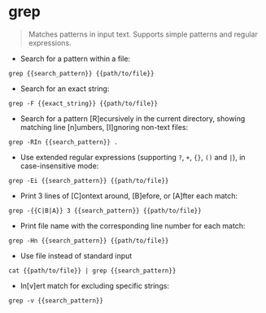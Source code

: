 # grep

> Matches patterns in input text.
> Supports simple patterns and regular expressions.

- Search for a pattern within a file:

`grep {{search_pattern}} {{path/to/file}}`

- Search for an exact string:

`grep -F {{exact_string}} {{path/to/file}}`

- Search for a pattern [R]ecursively in the current directory, showing matching line [n]umbers, [I]gnoring non-text files:

`grep -RIn {{search_pattern}} .`

- Use extended regular expressions (supporting `?`, `+`, `{}`, `()` and `|`), in case-insensitive mode:

`grep -Ei {{search_pattern}} {{path/to/file}}`

- Print 3 lines of [C]ontext around, [B]efore, or [A]fter each match:

`grep -{{C|B|A}} 3 {{search_pattern}} {{path/to/file}}`

- Print file name with the corresponding line number for each match:

`grep -Hn {{search_pattern}} {{path/to/file}}`

- Use file instead of standard input

`cat {{path/to/file}} | grep {{search_pattern}}`

- In[v]ert match for excluding specific strings:

`grep -v {{search_pattern}}`
